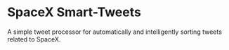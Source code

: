 # SpaceX Smart-Tweets

A simple tweet processor for automatically and intelligently sorting tweets related to SpaceX. 
